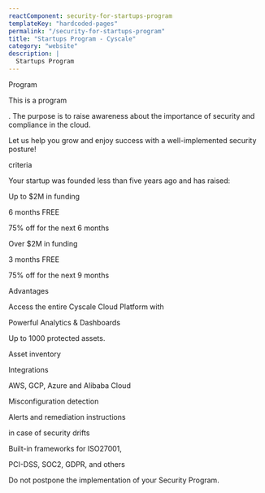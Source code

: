 ```yaml
---
reactComponent: security-for-startups-program
templateKey: "hardcoded-pages"
permalink: "/security-for-startups-program"
title: "Startups Program - Cyscale"
category: "website"
description: |
  Startups Program
---
```


Program

This is a program

. The
                                            purpose is to raise awareness about the importance of security and
                                            compliance in the cloud.

Let us help you grow and enjoy success with a well-implemented security
                                            posture!

criteria

Your startup was founded less than five years ago and has raised:

Up to $2M in funding

6 months FREE

75% off for the next 6 months

Over $2M in funding

3 months FREE

75% off for the next 9 months

Advantages

Access the entire Cyscale Cloud Platform with

Powerful Analytics &
                                        Dashboards

Up to 1000 protected assets.

Asset inventory

Integrations

AWS, GCP, Azure and Alibaba Cloud

Misconfiguration detection

Alerts and remediation instructions

in case of security drifts

Built-in frameworks for ISO27001,

PCI-DSS, SOC2, GDPR, and others

Do not postpone the implementation of your Security Program.


